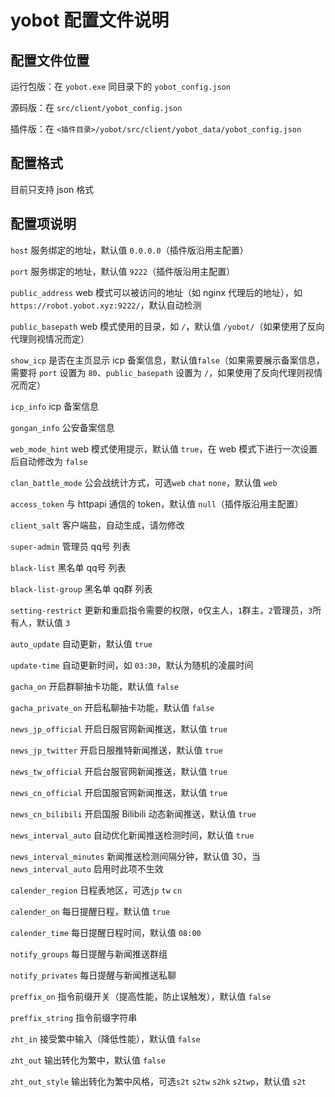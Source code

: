 # yobot 配置文件说明

## 配置文件位置

运行包版：在 `yobot.exe` 同目录下的 `yobot_config.json`

源码版：在 `src/client/yobot_config.json`

插件版：在 `<插件目录>/yobot/src/client/yobot_data/yobot_config.json`

## 配置格式

目前只支持 json 格式

## 配置项说明

`host` 服务绑定的地址，默认值 `0.0.0.0`（插件版沿用主配置）

`port` 服务绑定的地址，默认值 `9222`（插件版沿用主配置）

`public_address` web 模式可以被访问的地址（如 nginx 代理后的地址），如`https://robot.yobot.xyz:9222/`，默认自动检测

`public_basepath` web 模式使用的目录，如 `/`，默认值 `/yobot/`（如果使用了反向代理则视情况而定）

`show_icp` 是否在主页显示 icp 备案信息，默认值`false`（如果需要展示备案信息，需要将 `port` 设置为 `80`、`public_basepath` 设置为 `/`，如果使用了反向代理则视情况而定）

`icp_info` icp 备案信息

`gongan_info` 公安备案信息

`web_mode_hint` web 模式使用提示，默认值 `true`，在 web 模式下进行一次设置后自动修改为 `false`

`clan_battle_mode` 公会战统计方式，可选`web` `chat` `none`，默认值 `web`

`access_token` 与 httpapi 通信的 token，默认值 `null`（插件版沿用主配置）

`client_salt` 客户端盐，自动生成，请勿修改

`super-admin` 管理员 qq号 列表

`black-list` 黑名单 qq号 列表

`black-list-group` 黑名单 qq群 列表

`setting-restrict` 更新和重启指令需要的权限，`0`仅主人，`1`群主，`2`管理员，`3`所有人，默认值 `3`

`auto_update` 自动更新，默认值 `true`

`update-time` 自动更新时间，如 `03:30`，默认为随机的凌晨时间

`gacha_on` 开启群聊抽卡功能，默认值 `false`

`gacha_private_on` 开启私聊抽卡功能，默认值 `false`

`news_jp_official` 开启日服官网新闻推送，默认值 `true`

`news_jp_twitter` 开启日服推特新闻推送，默认值 `true`

`news_tw_official` 开启台服官网新闻推送，默认值 `true`

`news_cn_official` 开启国服官网新闻推送，默认值 `true`

`news_cn_bilibili` 开启国服 Bilibili 动态新闻推送，默认值 `true`

`news_interval_auto` 自动优化新闻推送检测时间，默认值 `true`

`news_interval_minutes` 新闻推送检测间隔分钟，默认值 30，当 `news_interval_auto` 启用时此项不生效

`calender_region` 日程表地区，可选`jp` `tw` `cn`

`calender_on` 每日提醒日程，默认值 `true`

`calender_time` 每日提醒日程时间，默认值 `08:00`

`notify_groups` 每日提醒与新闻推送群组

`notify_privates` 每日提醒与新闻推送私聊

`preffix_on` 指令前缀开关（提高性能，防止误触发），默认值 `false`

`preffix_string` 指令前缀字符串

`zht_in` 接受繁中输入（降低性能），默认值 `false`

`zht_out` 输出转化为繁中，默认值 `false`

`zht_out_style` 输出转化为繁中风格，可选`s2t` `s2tw` `s2hk` `s2twp`，默认值 `s2t`
